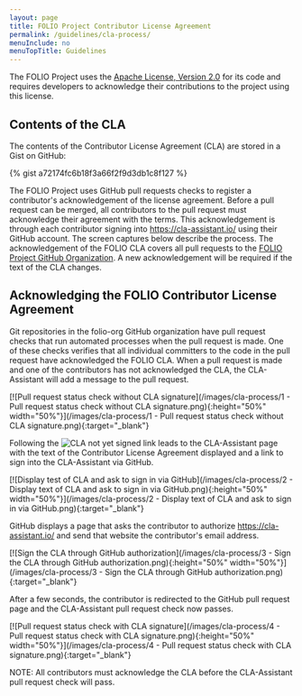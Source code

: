 ```yaml
---
layout: page
title: FOLIO Project Contributor License Agreement
permalink: /guidelines/cla-process/
menuInclude: no
menuTopTitle: Guidelines
---
```


The FOLIO Project uses the [Apache License, Version 2.0](https://www.apache.org/licenses/LICENSE-2.0) for its code and requires developers to acknowledge their contributions to the project using this license.

## Contents of the CLA

The contents of the Contributor License Agreement (CLA) are stored in a Gist on GitHub:

{% gist a72174fc6b18f3a66f2f9d3db1c8f127 %}

The FOLIO Project uses GitHub pull requests checks to register a contributor's acknowledgement of the license agreement.
Before a pull request can be merged, all contributors to the pull request must acknowledge their agreement with the terms.
This acknowledgement is through each contributor signing into https://cla-assistant.io/ using their GitHub account.
The screen captures below describe the process.
The acknowledgement of the FOLIO CLA covers all pull requests to the [FOLIO Project GitHub Organization](https://github.com/folio-org).
A new acknowledgement will be required if the text of the CLA changes.

## Acknowledging the FOLIO Contributor License Agreement

Git repositories in the folio-org GitHub organization have pull request checks that run automated processes when the pull request is made.
One of these checks verifies that all individual committers to the code in the pull request have acknowledged the FOLIO CLA.
When a pull request is made and one of the contributors has not acknowledged the CLA, the CLA-Assistant will add a message to the pull request.

[![Pull request status check without CLA signature](/images/cla-process/1 - Pull request status check without CLA signature.png){:height="50%" width="50%"}](/images/cla-process/1 - Pull request status check without CLA signature.png){:target="_blank"}

Following the ![CLA not yet signed](https://camo.githubusercontent.com/0a16aa28ccc85529801cccef17b3dfaeb79183c6/68747470733a2f2f636c612d617373697374616e742e696f2f70756c6c2f62616467652f6e6f745f7369676e6564) link leads to the CLA-Assistant page with the text of the Contributor License Agreement displayed and a link to sign into the CLA-Assistant via GitHub.

[![Display test of CLA and ask to sign in via GitHub](/images/cla-process/2 - Display text of CLA and ask to sign in via GitHub.png){:height="50%" width="50%"}](/images/cla-process/2 - Display text of CLA and ask to sign in via GitHub.png){:target="_blank"}

GitHub displays a page that asks the contributor to authorize https://cla-assistant.io/ and send that website the contributor's email address.

[![Sign the CLA through GitHub authorization](/images/cla-process/3 - Sign the CLA through GitHub authorization.png){:height="50%" width="50%"}](/images/cla-process/3 - Sign the CLA through GitHub authorization.png){:target="_blank"}

After a few seconds, the contributor is redirected to the GitHub pull request page and the CLA-Assistant pull request check now passes.

[![Pull request status check with CLA signature](/images/cla-process/4 - Pull request status check with CLA signature.png){:height="50%" width="50%"}](/images/cla-process/4 - Pull request status check with CLA signature.png){:target="_blank"}

NOTE: All contributors must acknowledge the CLA before the CLA-Assistant pull request check will pass.
